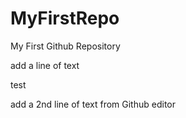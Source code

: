 # MyFirstRepo
My First Github Repository

add a line of text

test 

add a 2nd line of text from Github editor
